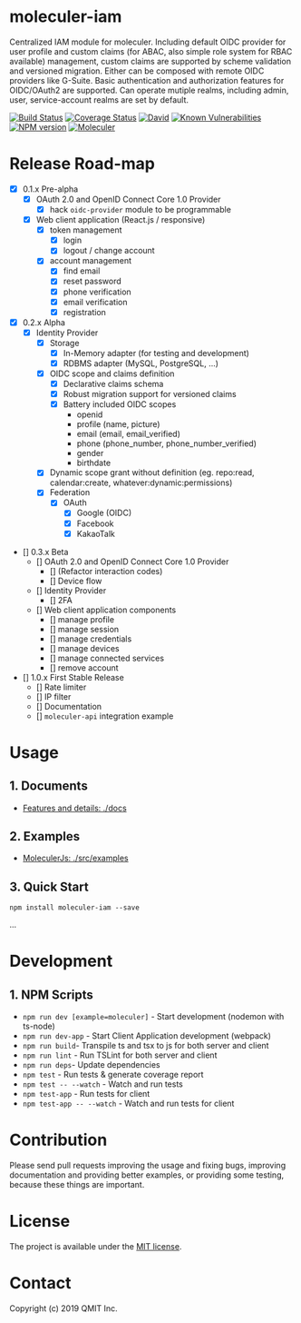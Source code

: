 # moleculer-iam

Centralized IAM module for moleculer. Including default OIDC provider for user profile and custom claims (for ABAC, also simple role system for RBAC available) management, custom claims are supported by scheme validation and versioned migration. Either can be composed with remote OIDC providers like G-Suite. Basic authentication and authorization features for OIDC/OAuth2 are supported. Can operate mutiple realms, including admin, user, service-account realms are set by default.

[![Build Status](https://travis-ci.org/qmit-pro/moleculer-iam.svg?branch=master)](https://travis-ci.org/qmit-pro/moleculer-iam)
[![Coverage Status](https://coveralls.io/repos/github/qmit-pro/moleculer-iam/badge.svg?branch=master)](https://coveralls.io/github/qmit-pro/moleculer-iam?branch=master)
[![David](https://img.shields.io/david/qmit-pro/moleculer-iam.svg)](https://david-dm.org/qmit-pro/moleculer-iam)
[![Known Vulnerabilities](https://snyk.io/test/github/qmit-pro/moleculer-iam/badge.svg)](https://snyk.io/test/github/qmit-pro/moleculer-iam)
[![NPM version](https://img.shields.io/npm/v/moleculer-iam.svg)](https://www.npmjs.com/package/moleculer-iam)
[![Moleculer](https://badgen.net/badge/Powered%20by/Moleculer/0e83cd)](https://moleculer.services)


# Release Road-map
- [x] 0.1.x Pre-alpha
    - [x] OAuth 2.0 and OpenID Connect Core 1.0 Provider
        - [x] hack `oidc-provider` module to be programmable
    - [x] Web client application (React.js / responsive)
        - [x] token management
            - [x] login
            - [x] logout / change account
        - [x] account management
            - [x] find email
            - [x] reset password
            - [x] phone verification
            - [x] email verification
            - [x] registration
- [x] 0.2.x Alpha
    - [x] Identity Provider
        - [x] Storage
            - [x] In-Memory adapter (for testing and development)
            - [x] RDBMS adapter (MySQL, PostgreSQL, ...)
        - [x] OIDC scope and claims definition
            - [x] Declarative claims schema
            - [x] Robust migration support for versioned claims
            - [x] Battery included OIDC scopes
                - openid
                - profile (name, picture)
                - email (email, email_verified)
                - phone (phone_number, phone_number_verified)
                - gender
                - birthdate
        - [x] Dynamic scope grant without definition (eg. repo:read, calendar:create, whatever:dynamic:permissions)
        - [x] Federation
            - [x] OAuth
                - [x] Google (OIDC)
                - [x] Facebook
                - [x] KakaoTalk
- [] 0.3.x Beta
    - [] OAuth 2.0 and OpenID Connect Core 1.0 Provider
        - [] (Refactor interaction codes)
        - [] Device flow
    - [] Identity Provider
        - [] 2FA
    - [] Web client application components
        - [] manage profile
        - [] manage session
        - [] manage credentials
        - [] manage devices
        - [] manage connected services
        - [] remove account
- [] 1.0.x First Stable Release
    - [] Rate limiter
    - [] IP filter
    - [] Documentation
    - [] `moleculer-api` integration example

# Usage
## 1. Documents
- [Features and details: ./docs](./docs)

## 2. Examples
- [MoleculerJs: ./src/examples](./examples)

## 3. Quick Start
```
npm install moleculer-iam --save
```
...

# Development
## 1. NPM Scripts
- `npm run dev [example=moleculer]` - Start development (nodemon with ts-node)
- `npm run dev-app` - Start Client Application development (webpack)
- `npm run build`- Transpile ts and tsx to js for both server and client 
- `npm run lint` - Run TSLint for both server and client
- `npm run deps`- Update dependencies
- `npm test` - Run tests & generate coverage report
- `npm test -- --watch` - Watch and run tests
- `npm test-app` - Run tests for client
- `npm test-app -- --watch` - Watch and run tests for client


# Contribution
Please send pull requests improving the usage and fixing bugs, improving documentation and providing better examples, or providing some testing, because these things are important.


# License
The project is available under the [MIT license](https://tldrlegal.com/license/mit-license).


# Contact
Copyright (c) 2019 QMIT Inc.

